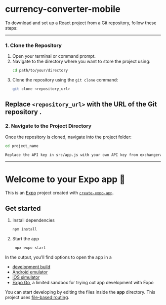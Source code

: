# currency-converter-mobile
To download and set up a React project from a Git repository, follow these steps:

---

### **1. Clone the Repository**
1. Open your terminal or command prompt.
2. Navigate to the directory where you want to store the project using:
   ```bash
   cd path/to/your/directory
   ```
3. Clone the repository using the `git clone` command:
   ```bash
   git clone <repository_url>
   ```
   
Replace `<repository_url>` with the URL of the Git repository .
---

### **2. Navigate to the Project Directory**
Once the repository is cloned, navigate into the project folder:
```bash
cd project_name

Replace the API key in src/app.js with your own API key from exchangeratesapi.io
```

---
# Welcome to your Expo app 👋

This is an [Expo](https://expo.dev) project created with [`create-expo-app`](https://www.npmjs.com/package/create-expo-app).

## Get started

1. Install dependencies

   ```bash
   npm install
   ```

2. Start the app

   ```bash
    npx expo start
   ```

In the output, you'll find options to open the app in a

- [development build](https://docs.expo.dev/develop/development-builds/introduction/)
- [Android emulator](https://docs.expo.dev/workflow/android-studio-emulator/)
- [iOS simulator](https://docs.expo.dev/workflow/ios-simulator/)
- [Expo Go](https://expo.dev/go), a limited sandbox for trying out app development with Expo

You can start developing by editing the files inside the **app** directory. This project uses [file-based routing](https://docs.expo.dev/router/introduction).


```

